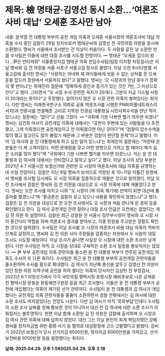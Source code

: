 # **제목: 檢 명태균·김영선 동시 소환…‘여론조사비 대납’ 오세훈 조사만 남아**

  내용: 윤석열 전 대통령 부부의 공천 개입 의혹과 오세훈 서울시장의 여론조사비 대납 의혹을 수사 중인 검찰이 29일 정치브로커 명태균씨와 김영선 전 국민의힘 의원을 동시에 소환했다. 명씨가 서울에서 조사받는 건 이날이 처음이다. 두 사람을 같은 날 소환한 만큼 수사팀은 이들에 대한 대질 조사를 시도할 전망이다.                                                                                                                        ━   명태균 “오세훈 잡으러 왔다…尹은 안타까워”      서울중앙지검 명태균 의혹 전담수사팀(팀장 이지형 차장검사)은 이날 명씨와 김 전 의원을 서울 서초구 서울고검 청사로 불렀다. 이날 오전 9시52분쯤 서울고검에 출석한 명씨는 “사랑하는 아내와 제 여식들에게 씻을 수 없는 상처를 준 오세훈을 잡으러 창원에서 서울까지 왔다”고 말했다.           명씨는 ‘오 시장과의 만남 횟수가 정확히 몇 번이냐’는 취재진의 질문에 “정확하게 증인과 증거가 있는 것은 7번, 그 이상으로 안다”고 했다. 그러면서 “오 시장 수사 관련한 꼭지가 20개다. 그분이 지금 기소될 사항이 20개라는 뜻이다”고 주장했다. 알려지지 않은 오 시장 관련 의혹이 쌓여있다는 취지다. 다만 명씨는 미래한국연구소 의뢰로 공표 여론조사를 시행한 PNR(피플네트웍스리서치)과 언론사를 연결해준 고리로 지목된 전광삼 대통령실 시민사회수석을 만난 적이 있느냐는 질문에는 “없다”고 선을 그었다.           ━   “국회에 기분 나쁘면 헬기 띄우면 되겠나”      명씨는 김건희 여사의 공천개입 의혹에 대해서는 “공천이 주변에 있는 사람들을 다 추천했고, 그게 이뤄졌으면 공천개입이고 안 이뤄졌으면 아닌 것이다”며 “검찰이 압수수색을 많이 했고 참고인도 많이 불렀기 때문에 그 부분은 검찰이 판단할 문제”라고 말했다. 이어 ‘김 여사와 윤 전 대통령에게 하고 싶은 말이 있느냐’는 취재진의 질문에는 “저한테 온 분들은 다 제 고객이었다. 어떤 문제점을 갖고 어떤 방향으로 가려고 할 때마다 제가 싫은 소리를 많이 했다”며 “국회에다 기분 나쁘면 헬기를 띄우면 되겠느냐. 저는 윤 전 대통령과 김 여사에 대해서는 안타깝다고 말하고 싶다”고 했다.            이날 조사의 상당 부분은 2021년 4‧7 서울시장 보궐선거와 관련한 오 시장의 여론조사비 대납 의혹을 규명하는 데 쓰일 전망이다. 검찰은 지난 9일 명씨가 보석으로 석방된 후 10~11일 이틀간 창원에서 명씨를 조사할 당시에도 오 시장 의혹을 집중적으로 캐물은 것으로 알려졌다.           이날 오전 조사에서 검찰은 명씨와 김 전 의원을 대상으로 오 시장 의혹에 대해 캐물었다고 한다. 명씨는 오전 조사를 마치고 나와 “오 시장이 (제 의혹 제기에) 반박이 되면 대선에 불출마를 했겠느냐”며 “황금폰은 검찰이 갖고 있으니 내용을 확인하지 않겠느냐”고 했다. 검찰은 김 전 의원을 대상으로 한 오전 조사에서도 오 시장과 처음 만나게 된 경위 등을 확인했다고 한다. 김 여사 공천개입 관련 질의나 대질 조사 언급은 오전에는 없었다는 게 김 전 의원 측 설명이다.           검찰은 최근 강철원 전 서울시 정무부시장이 명씨와 오 시장 사이 중간다리 역할을 하며 여론조사 결과를 받아보고, 각종 민원을 주고받은 정황도 확인한 것으로 알려졌다. 수사팀은 이날 조사를 오 시장의 여론조사 비용 대납 의혹의 막바지 단계로 설정하고, 명씨와 김 전 의원 사이 주장들을 검증하는 차원에서 두 사람의 대질 조사도 시도할 예정이다. 이날 조사가 끝나면 사실상 오 시장에 대한 소환 조사만 남게 된다. 다만 수사팀은 아직 오 시장을 상대로 구체적인 소환 조사 일정을 통보하지는 않았다.           ━   尹 부부 공천개입 의혹 관련자들 줄소환       윤 전 대통령 부부가 연루된 공천개입 의혹도 수사의 또 다른 축이다. 수사팀은 최근 윤 전 대통령 부부의 공천개입 관련자들을 줄소환하며 수사를 횡으로 확대했다. 김 여사가 지난해 총선을 앞두고 김영선 전 의원이 있던 창원‧의창 지역구에 공천을 하려 했다는 의혹의 당사자인 김상민 전 부장검사, 2022년 6‧1 지방선거에서 각각 국민의힘 평택시장·포항시장 예비후보로 나온 공재광 전 평택시장·문충운 환동해연구원장 등을 최근 조사했다. 이들은 윤 전 대통령 부부가 공천에 개입했다는 의혹이 제기된 선거 관련자다.             수사팀이 윤 전 대통령과 김 여사가 개입했다는 공천개입 의혹 관련자들을 줄줄이 소환하면서 검찰 안팎에서는 김 여사에 대한 소환 조사도 머지않았다는 전망도 나온다. 다만 김 여사가 아직 ‘묵묵부답’인데다 수사팀이 소환 조사 날짜를 정해 통보한 것이 아니어서 대선 전 김 여사에 대한 소환 조사가 이뤄질지는 불투명하다.                                                                                                                         한편 이날 함께 소환된 김 전 의원은 검찰에 출석하며 오 시장과 김 여사 관련 의혹에 대해 답하지 않았다. 대신 그는 이날 본인의 회계 책임자였던 강혜경씨를 정치자금법 위반‧횡령‧사기 등 혐의로 대검찰청에 고소‧고발했다고 밝혔다. 강씨가 2022년 보궐선거 당시 선거자금 6500만원, 정치자금 6000만원을 가져갔고, 선거보전비용 9700만원 등을 횡령했다는 취지다.

  **날짜: 2025.04.29. 오후 1:592025.04.29. 오후 3:18**